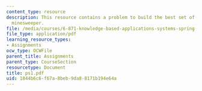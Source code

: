 ```yaml
---
content_type: resource
description: This resource contains a problem to build the best set of rules to play
  minesweeper.
file: /media/courses/6-871-knowledge-based-applications-systems-spring-2005/1844b6c6f67a8beb9da88171b194e64a_ps1.pdf
file_type: application/pdf
learning_resource_types:
- Assignments
ocw_type: OCWFile
parent_title: Assignments
parent_type: CourseSection
resourcetype: Document
title: ps1.pdf
uid: 1844b6c6-f67a-8beb-9da8-8171b194e64a
---
```

